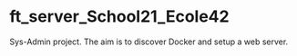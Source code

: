 # ft_server_School21_Ecole42
Sys-Admin project. The aim is to discover Docker and setup a web server.
